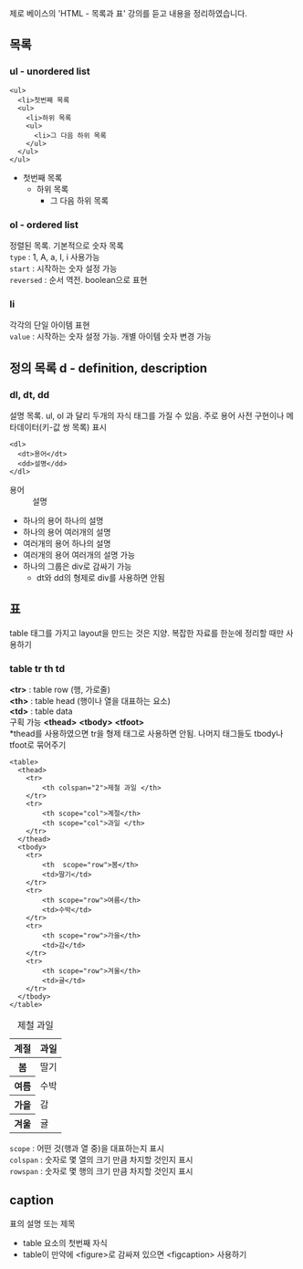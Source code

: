제로 베이스의 'HTML - 목록과 표' 강의를 듣고 내용을 정리하였습니다.

## 목록
### ul - unordered list
```
<ul>
  <li>첫번째 목록
  <ul>
    <li>하위 목록
    <ul>
      <li>그 다음 하위 목록
    </ul>
  </ul>
</ul>
```
<ul>
  <li>첫번째 목록
  <ul>
    <li>하위 목록
    <ul>
      <li>그 다음 하위 목록
    </ul>
  </ul>
</ul>

### ol - ordered list
정렬된 목록. 기본적으로 숫자 목록<br />
`type` : 1, A, a, I, i 사용가능<br />
`start` : 시작하는 숫자 설정 가능<br />
`reversed` : 순서 역전. boolean으로 표현
### li
각각의 단일 아이템 표현<br />
`value` : 시작하는 숫자 설정 가능. 개별 아이템 숫자 변경 가능



## 정의 목록 d - definition, description
### dl, dt, dd
설명 목록. ul, ol 과 달리 두개의 자식 태그를 가질 수 있음. 주로 용어 사전 구현이나 메타데이터(키-값 쌍 목록) 표시
```
<dl>
  <dt>용어</dt>
  <dd>설명</dd>
</dl>
```
<dl>
  <dt>용어</dt>
  <dd>설명</dd>
</dl>

- 하나의 용어 하나의 설명 
- 하나의 용어 여러개의 설명 
- 여러개의 용어 하나의 설명
- 여러개의 용어 여러개의 설명 가능 
- 하나의 그룹은 div로 감싸기 가능
  - dt와 dd의 형제로 div를 사용하면 안됨

## 표
table 태그를 가지고 layout을 만드는 것은 지양. 복잡한 자료를 한눈에 정리할 때만 사용하기
### table tr th td
**\<tr>** : table row (행, 가로줄)<br />
**\<th>** : table head (행이나 열을 대표하는 요소)<br />
**\<td>** : table data <br />
구획 가능
**\<thead>**
**\<tbody>**
**\<tfoot>**<br />
*thead를 사용하였으면 tr을 형제 태그로 사용하면 안됨. 나머지 태그들도 tbody나 tfoot로 묶어주기
```
<table>
  <thead>
    <tr>
        <th colspan="2">제철 과일 </th>
    </tr>
    <tr>
        <th scope="col">계절</th>
        <th scope="col">과일 </th>
    </tr>
  </thead>
  <tbody>
    <tr>
        <th  scope="row">봄</th>
        <td>딸기</td>
    </tr>
    <tr>
        <th scope="row">여름</th>
        <td>수박</td>
    </tr>
    <tr>
        <th scope="row">가을</th>
        <td>감</td>
    </tr>
    <tr>
        <th scope="row">겨울</th>
        <td>귤</td>
    </tr>
  </tbody>
</table>

```
<table>
  <caption>제철 과일</caption>
  <thead>
    <tr>
        <th scope="col">계절</th>
        <th scope="col">과일 </th>
    </tr>
  </thead>
  <tbody>
    <tr>
        <th  scope="row">봄</th>
        <td>딸기</td>
    </tr>
    <tr>
        <th scope="row">여름</th>
        <td>수박</td>
    </tr>
    <tr>
        <th scope="row">가을</th>
        <td>감</td>
    </tr>
    <tr>
        <th scope="row">겨울</th>
        <td>귤</td>
    </tr>
  </tbody>
</table>

`scope` :  어떤 것(행과 열 중)을 대표하는지 표시 <br />
`colspan` : 숫자로 몇 열의 크기 만큼 차지할 것인지 표시<br />
`rowspan` : 숫자로 몇 행의 크기 만큼 차지할 것인지 표시<br />

## caption
표의 설명 또는 제목
- table 요소의 첫번째 자식
- table이 만약에 \<figure>로 감싸져 있으면 \<figcaption> 사용하기
